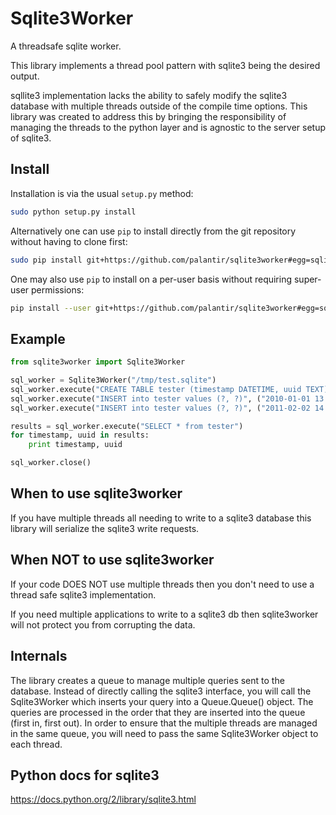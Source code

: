 # Sqlite3Worker

A threadsafe sqlite worker.

This library implements a thread pool pattern with sqlite3 being the desired
output.

sqllite3 implementation lacks the ability to safely modify the sqlite3 database
with multiple threads outside of the compile time options.  This library was
created to address this by bringing the responsibility of managing the threads
to the python layer and is agnostic to the server setup of sqlite3.

## Install
Installation is via the usual ``setup.py`` method:

```sh
sudo python setup.py install
```

Alternatively one can use ``pip`` to install directly from the git repository
without having to clone first:

```sh
sudo pip install git+https://github.com/palantir/sqlite3worker#egg=sqlite3worker
```

One may also use ``pip`` to install on a per-user basis without requiring
super-user permissions:

```sh
pip install --user git+https://github.com/palantir/sqlite3worker#egg=sqlite3worker
```

## Example
```python
from sqlite3worker import Sqlite3Worker

sql_worker = Sqlite3Worker("/tmp/test.sqlite")
sql_worker.execute("CREATE TABLE tester (timestamp DATETIME, uuid TEXT)")
sql_worker.execute("INSERT into tester values (?, ?)", ("2010-01-01 13:00:00", "bow"))
sql_worker.execute("INSERT into tester values (?, ?)", ("2011-02-02 14:14:14", "dog"))

results = sql_worker.execute("SELECT * from tester")
for timestamp, uuid in results:
    print timestamp, uuid

sql_worker.close()
```

## When to use sqlite3worker
If you have multiple threads all needing to write to a sqlite3 database this
library will serialize the sqlite3 write requests.

## When NOT to use sqlite3worker
If your code DOES NOT use multiple threads then you don't need to use a thread
safe sqlite3 implementation.

If you need multiple applications to write to a sqlite3 db then sqlite3worker
will not protect you from corrupting the data.

## Internals
The library creates a queue to manage multiple queries sent to the database.
Instead of directly calling the sqlite3 interface, you will call the
Sqlite3Worker which inserts your query into a Queue.Queue() object.  The queries
are processed in the order that they are inserted into the queue (first in,
first out).  In order to ensure that the multiple threads are managed in the
same queue, you will need to pass the same Sqlite3Worker object to each thread.

## Python docs for sqlite3
https://docs.python.org/2/library/sqlite3.html
